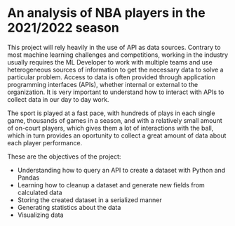 # An analysis of NBA players in the 2021/2022 season

This project will rely heavily in the use of API as data sources. Contrary to most machine learning challenges and competitions, working in the industry usually requires the ML Developer to work with multiple teams and use heterogeneous sources of information to get the necessary data to solve a particular problem. Access to data is often provided through application programming interfaces (APIs), whether internal or external to the organization. It is very important to understand how to interact with APIs to collect data in our day to day work.

The sport is played at a fast pace, with hundreds of plays in each single game, thousands of games in a season, and with a relatively small amount of on-court players, which gives them a lot of interactions with the ball, which in turn provides an oportunity to collect a great amount of data about each player performance.

These are the objectives of the project:
* Understanding how to query an API to create a dataset with Python and Pandas
* Learning how to cleanup a dataset and generate new fields from calculated data
* Storing the created dataset in a serialized manner
* Generating statistics about the data
* Visualizing data
